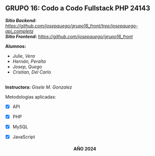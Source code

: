 **GRUPO 16**:  Codo a Codo Fullstack PHP 24143 
--------------------------------------

***Sitio Backend:*** _https://github.com/josepquego/grupo16_front/tree/josepquego-api_completa_ <br>
***Sitio Frontend:*** _https://github.com/josepquego/grupo16_front_


**Alumnos:**
- _Julie, Vera_ </br>
- _Hernán, Peralta_ </br>
- _Josep, Quego_ </br>
- _Cristian, Del Carlo_ </br></br>

**Instructora:** _Gisele M. Gonzalez_

Metodologias aplicadas:
- [x] API
- [x] PHP
- [x] MySQL
- [x] JavaScript


<h4 align="center">AÑO 2024</h4>
